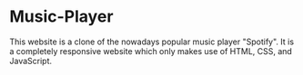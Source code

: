 # Music-Player
This website is a clone of the nowadays popular music player "Spotify". It is a completely responsive website which only makes use of HTML, CSS, and JavaScript.
